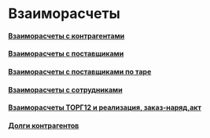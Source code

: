 # Взаиморасчеты

#### [Взаиморасчеты с контрагентами](/8-отчеты-и-аналитика/3-отчеты-по-бухгалтерскому-учету/2-взаиморасчеты/1-взаиморасчеты-с-контрагентами/)

#### [Взаиморасчеты с поставщиками](/8-отчеты-и-аналитика/3-отчеты-по-бухгалтерскому-учету/2-взаиморасчеты/2-взаиморасчеты-с-поставщиками/)

#### [Взаиморасчеты с поставщиками по таре](/8-отчеты-и-аналитика/3-отчеты-по-бухгалтерскому-учету/2-взаиморасчеты/3-взаиморасчеты-с-поставщиками-по-таре/)

#### [Взаиморасчеты с сотрудниками](/8-отчеты-и-аналитика/3-отчеты-по-бухгалтерскому-учету/2-взаиморасчеты/4-взаиморасчеты-с-сотрудниками/)

#### [Взаиморасчеты ТОРГ12 и реализация, заказ-наряд,акт](/8-отчеты-и-аналитика/3-отчеты-по-бухгалтерскому-учету/2-взаиморасчеты/5-взаиморасчеты-торг12-и-реализация-заказ-нарядакт/)

#### [Долги контрагентов](/8-отчеты-и-аналитика/3-отчеты-по-бухгалтерскому-учету/2-взаиморасчеты/6-долги-контрагентов/)